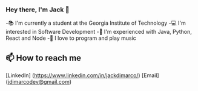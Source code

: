 ### Hey there, I'm Jack 👋

-📚 I'm currently a student at the Georgia Institute of Technology
-💻 I'm interested in Software Development
-🔭 I'm experienced with Java, Python, React and Node
-🎸 I love to program and play music

## 📫 How to reach me
[LinkedIn] (https://www.linkedin.com/in/jackdimarco/)
[Email] (jdimarcodev@gmail.com)
